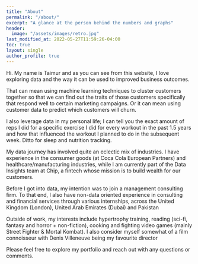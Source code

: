 ```yaml
---
title: "About"
permalink: "/about/"
excerpt: "A glance at the person behind the numbers and graphs"
header:
  image: "/assets/images/retro.jpg"
last_modified_at: 2022-05-27T11:59:26-04:00
toc: true
layout: single
author_profile: true
---
```


Hi. My name is Taimur and as you can see from this website, I love exploring data and the way it can be used to improved business outcomes.

That can mean using machine learning techniques to cluster customers together so that we can find out the traits of those customers specifically that respond well to certain marketing campaigns. Or it can mean using customer data to predict which customers will churn.

I also leverage data in my personal life; I can tell you the exact amount of reps I did for a specific exercise I did for every workout in the past 1.5 years and how that influenced the workout I planned to do in the subsequent week. Ditto for sleep and nutrition tracking.

My data journey has involved quite an eclectic mix of industries. I have experience in the consumer goods (at Coca Cola European Partners) and healthcare/manufacturing industries, while I am currently part of the Data Insights team at Chip, a fintech whose mission is to build wealth for our customers.

Before I got into data, my intention was to join a management consulting firm. To that end, I also have non-data oriented experience in consulting and financial services through various internships, across the United Kingdom (London), United Arab Emirates (Dubai) and Pakistan

Outside of work, my interests include hypertrophy training, reading (sci-fi, fantasy and horror + non-fiction), cooking and fighting video games (mainly Street Fighter & Mortal Kombat). I also consider myself somewhat of a film connoisseur with Denis Villeneuve being my favourite director


Please feel free to explore my portfolio and reach out with any questions or comments.
